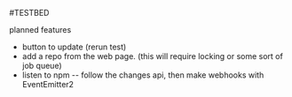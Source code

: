 #TESTBED

planned features

  * button to update (rerun test)
  * add a repo from the web page. (this will require locking or some sort of job queue)
  * listen to npm -- follow the changes api, then make webhooks with EventEmitter2
  
  